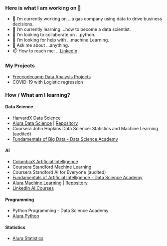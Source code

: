 ### Here is what I am working on 👋


- 🔭 I’m currently working on ...a gas company using data to drive business decisions. 
- 🌱 I’m currently learning ...how to become a data scientist. 
- 👯 I’m looking to collaborate on ...python. 
- 🤔 I’m looking for help with ...machine Learning.
- 💬 Ask me about ...anything.
- 📫 How to reach me: ...[LinkedIn](https://www.linkedin.com/in/mariana-almeida-72725889/?locale=en_US)


### My Projects
 - [Freecodecamp Data Analysis Projects](https://github.com/mlfa03/Freecodecamp_Projects/tree/main/FCC_Data_Analysis)
 - COVID-19 with Logistic regression

### How / What am I learning?  

#### Data Science
 - HarvardX Data Science 
 - [Alura Data Science](https://github.com/mlfa03/MyCourses/blob/main/AluraPython/DS_Alura) | [Repository](https://github.com/mlfa03/Alura_Estudos/tree/master/Data_Visualization)
 - Coursera John Hopkins Data Science: Statistics and Machine Learning (audited)
 - [Fundamentals of Big Data - Data Science Academy](https://mycourse.app/g5QUCa4VYbC3Dn3SA)
 

#### AI 
- [ColumbiaX Artificial Intelligence](https://github.com/mlfa03/AI_Python)
- Coursera Standford Machine Learning 
- Coursera Standford AI for Everyone (audited)
- [Fundamentals of Artificial Intelligence - Data Science Academy](https://mycourse.app/zk2NGGfpEjEwnZVU7)
- [Alura Machine Learning](https://github.com/mlfa03/MyCourses/blob/main/AluraPython/ML.md)  | [Repository](https://github.com/mlfa03/Alura_Estudos/tree/master/MachineLearning_Alura)
- [LinkedIn AI Courses](https://github.com/mlfa03/MyCourses/blob/main/LinkedIn/AI_LD.md)

#### Programming
- Python Programming - Data Science Academy
- [Alura Python](https://github.com/mlfa03/MyCourses/blob/main/AluraPython/README.md)

#### Statistics
- [Alura Statistics](https://github.com/mlfa03/MyCourses/blob/main/AluraPython/alurastats.md)
